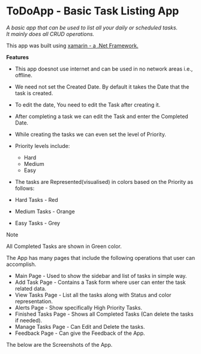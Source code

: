# ToDoApp - Basic Task Listing App

_A basic app that can be used to list all your daily or scheduled tasks._ <br />
_It mainly does all CRUD operations._

This app was built using [xamarin - a .Net Framework.](https://dotnet.microsoft.com/en-us/apps/xamarin)<br/>

**Features**

- This app doesnot use internet and can be used in no network areas i.e., offline.<br />

- We need not set the Created Date. By default it takes the Date that the task is created.<br />

- To edit the date, You need to edit the Task after creating it.<br />

- After completing a task we can edit the Task and enter the Completed Date.<br />

- While creating the tasks we can even set the level of Priority.<br />

- Priority levels include:
  - Hard
  - Medium
  - Easy

- The tasks are Represented(visualised) in colors based on the Priority as follows:
- Hard Tasks - Red
- Medium Tasks - Orange
- Easy Tasks - Grey<br />

> [!NOTE]
> All Completed Tasks are shown in Green color.<br />

The App has many pages that include the following operations that user can accomplish.<br />
- Main Page - Used to show the sidebar and list of tasks in simple way.
- Add Task Page - Contains a Task form where user can enter the task related data.
- View Tasks Page - List all the tasks along with Status and color representation.
- Alerts Page - Show specifically High Priority Tasks.
- Finished Tasks Page - Shows all Completed Tasks (Can delete the tasks if needed).
- Manage Tasks Page - Can Edit and Delete the tasks.
- Feedback Page - Can give the Feedback of the App.

The below are the Screenshots of the App.

